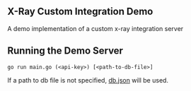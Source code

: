 X-Ray Custom Integration Demo
-

A demo implementation of a custom x-ray integration server


## Running the Demo Server

`go run main.go (<api-key>) [<path-to-db-file>]`

If a path to db file is not specified, [db.json](./db.json) will be used.
